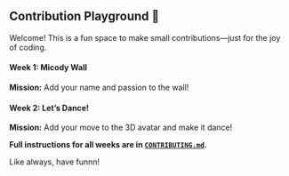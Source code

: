 

## Contribution Playground 👾

Welcome! This is a fun space to make small contributions—just for the joy of coding.


#### Week 1: Micody Wall 

**Mission:** Add your name and passion to the wall!

#### Week 2: Let’s Dance! 

**Mission:** Add your move to the 3D avatar and make it dance!


**Full instructions for all weeks are in [`CONTRIBUTING.md`](CONTRIBUTING.md).**

Like always, have funnn!

